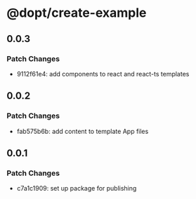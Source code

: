 # @dopt/create-example

## 0.0.3

### Patch Changes

- 9112f61e4: add components to react and react-ts templates

## 0.0.2

### Patch Changes

- fab575b6b: add content to template App files

## 0.0.1

### Patch Changes

- c7a1c1909: set up package for publishing
